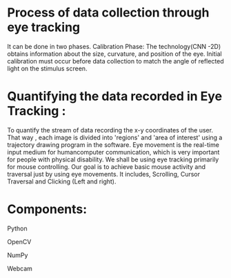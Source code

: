 # Process of data collection through eye tracking
It can be done in two phases. 
Calibration Phase: The technology(CNN -2D) obtains information about the size, curvature, and position of the eye. Initial calibration must occur before data collection to match the angle of reflected light on the stimulus screen. 
# Quantifying the data recorded in Eye Tracking : 
To quantify the stream of data recording the x-y coordinates of the user. That way , each image is divided into 'regions' and 'area of interest' using a trajectory drawing program in the software. 
Eye movement is the real-time input medium for humancomputer communication, which is very important for people with physical disability. 
We shall be using eye tracking primarily for mouse controlling. Our goal is to achieve basic mouse activity and traversal just by using eye movements. It includes, Scrolling, Cursor Traversal and Clicking (Left and right).
# Components:

Python

OpenCV

NumPy

Webcam
